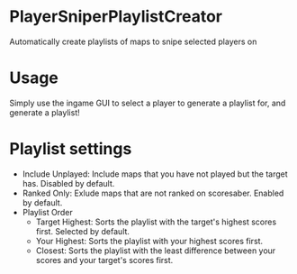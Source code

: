 # PlayerSniperPlaylistCreator
Automatically create playlists of maps to snipe selected players on

# Usage
Simply use the ingame GUI to select a player to generate a playlist for, and generate a playlist!

# Playlist settings
- Include Unplayed:
  Include maps that you have not played but the target has. Disabled by default.
- Ranked Only:
  Exlude maps that are not ranked on scoresaber. Enabled by default.
- Playlist Order
    - Target Highest: Sorts the playlist with the target's highest scores first. Selected by default.
    - Your Highest: Sorts the playlist with your highest scores first.
    - Closest: Sorts the playlist with the least difference between your scores and your target's scores first.
